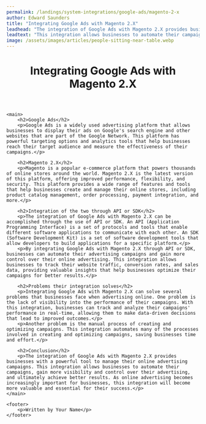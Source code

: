 ```yaml
---
permalink: /landings/system-integrations/google-ads/magento-2-x
author: Edward Saunders
title: "Integrating Google Ads with Magento 2.X"
leadhead: "The integration of Google Ads with Magento 2.X provides businesses with a powerful tool to manage their online advertising campaigns"
leadtext: "This integration allows businesses to automate their campaigns, gain more visibility and control over their advertising, and ultimately achieve better results. As online advertising becomes increasingly important for businesses, this integration will become more valuable and essential for their success."
image: /assets/images/articles/people-sitting-near-table.webp
---
```

<div class="arttext">	<header>
		<h1>Integrating Google Ads with Magento 2.X</h1>
	</header>

	<main>
		<h2>Google Ads</h2>
		<p>Google Ads is a widely used advertising platform that allows businesses to display their ads on Google's search engine and other websites that are part of the Google Network. This platform has powerful targeting options and analytics tools that help businesses reach their target audience and measure the effectiveness of their campaigns.</p>

		<h2>Magento 2.X</h2>
		<p>Magento is a popular e-commerce platform that powers thousands of online stores around the world. Magento 2.X is the latest version of this platform, offering improved performance, flexibility, and security. This platform provides a wide range of features and tools that help businesses create and manage their online stores, including product catalog management, order processing, payment integration, and more.</p>

		<h2>Integration of the two through API or SDK</h2>
		<p>The integration of Google Ads with Magento 2.X can be accomplished through the use of API or SDK. An API (Application Programming Interface) is a set of protocols and tools that enable different software applications to communicate with each other. An SDK (Software Development Kit) is a set of software development tools that allow developers to build applications for a specific platform.</p>
		<p>By integrating Google Ads with Magento 2.X through API or SDK, businesses can automate their advertising campaigns and gain more control over their online advertising. This integration allows businesses to track their website traffic, conversion rates, and sales data, providing valuable insights that help businesses optimize their campaigns for better results.</p>

		<h2>Problems their integration solves</h2>
		<p>Integrating Google Ads with Magento 2.X can solve several problems that businesses face when advertising online. One problem is the lack of visibility into the performance of their campaigns. With this integration, businesses can track and analyze their campaigns' performance in real-time, allowing them to make data-driven decisions that lead to improved outcomes.</p>
		<p>Another problem is the manual process of creating and optimizing campaigns. This integration automates many of the processes involved in creating and optimizing campaigns, saving businesses time and effort.</p>

		<h2>Conclusion</h2>
		<p>The integration of Google Ads with Magento 2.X provides businesses with a powerful tool to manage their online advertising campaigns. This integration allows businesses to automate their campaigns, gain more visibility and control over their advertising, and ultimately achieve better results. As online advertising becomes increasingly important for businesses, this integration will become more valuable and essential for their success.</p>
	</main>

	<footer>
		<p>Written by Your Name</p>
	</footer>
</div>